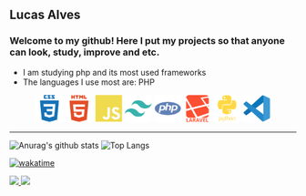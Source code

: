 ## Lucas Alves

### Welcome to my github! Here I put my projects so that anyone can look, study, improve and etc.

* I am studying php and its most used frameworks
* The languages I use most are: PHP

<p align="center">
  <img alt="CSS" width="48px" src="https://github.com/devicons/devicon/blob/master/icons/css3/css3-plain-wordmark.svg">
  <img alt="HTML" width="48px" src="https://github.com/devicons/devicon/blob/master/icons/html5/html5-plain-wordmark.svg">
  <img alt="JAVASCRIPT" width="48px" src="https://github.com/devicons/devicon/blob/master/icons/javascript/javascript-plain.svg">
  <img alt="TAILWINDCSS" width="48px" src="https://github.com/devicons/devicon/blob/master/icons/tailwindcss/tailwindcss-plain.svg">
  
  <img alt="PHP" width="48px" src="https://github.com/devicons/devicon/blob/master/icons/php/php-plain.svg">
  <img alt="LARAVEL" width="48px" src="https://github.com/devicons/devicon/blob/master/icons/laravel/laravel-plain-wordmark.svg">
  <img alt="PYTHON" width="48px" src="https://github.com/devicons/devicon/blob/master/icons/python/python-plain-wordmark.svg">
  
  <img alt="VISUAL STUDIO CODE" width="48px" src="https://github.com/devicons/devicon/blob/master/icons/vscode/vscode-original.svg">
</p>

---
  
![Anurag's github stats](https://github-readme-stats.vercel.app/api?username=phytoline&show_icons=true&theme=dark&hide_border=true&locale=pt-br&bg_color=66000000)
![Top Langs](https://github-readme-stats.vercel.app/api/top-langs/?username=phytoline&layout=compact&theme=dark&hide_border=true&locale=pt-br&bg_color=66000000)
 
 [![wakatime](https://wakatime.com/badge/user/3890a4a9-5b1c-46c2-8c1f-af0bea82ff34.svg)](https://wakatime.com/@3890a4a9-5b1c-46c2-8c1f-af0bea82ff34)
 
<a href="mailto:codestep@codingstep.com.br">
  <img src="https://img.shields.io/badge/-Gmail-%23EA4335?style=for-the-badge&logo=gmail&logoColor=white">
</a>
<a href="https://www.linkedin.com/in/lucas-alves-b21985156/" target="_blank">
  <img src="https://img.shields.io/badge/-LinkedIn-%230077B5?style=for-the-badge&logo=linkedin&logoColor=white">
</a>
